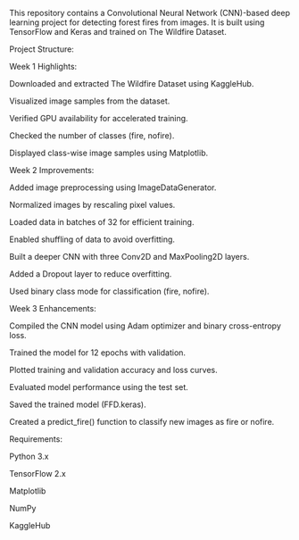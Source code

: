 This repository contains a Convolutional Neural Network (CNN)-based deep learning project for detecting forest fires from images. It is built using TensorFlow and Keras and trained on The Wildfire Dataset.

Project Structure:

Week 1 Highlights:

Downloaded and extracted The Wildfire Dataset using KaggleHub.

Visualized image samples from the dataset.

Verified GPU availability for accelerated training.

Checked the number of classes (fire, nofire).

Displayed class-wise image samples using Matplotlib.

Week 2 Improvements:

Added image preprocessing using ImageDataGenerator.

Normalized images by rescaling pixel values.

Loaded data in batches of 32 for efficient training.

Enabled shuffling of data to avoid overfitting.

Built a deeper CNN with three Conv2D and MaxPooling2D layers.

Added a Dropout layer to reduce overfitting.

Used binary class mode for classification (fire, nofire).

Week 3 Enhancements:

Compiled the CNN model using Adam optimizer and binary cross-entropy loss.

Trained the model for 12 epochs with validation.

Plotted training and validation accuracy and loss curves.

Evaluated model performance using the test set.

Saved the trained model (FFD.keras).

Created a predict_fire() function to classify new images as fire or nofire.

Requirements: 

Python 3.x

TensorFlow 2.x

Matplotlib

NumPy

KaggleHub
